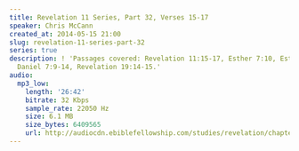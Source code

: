 ```yaml
---
title: Revelation 11 Series, Part 32, Verses 15-17
speaker: Chris McCann
created_at: 2014-05-15 21:00
slug: revelation-11-series-part-32
series: true
description: ! 'Passages covered: Revelation 11:15-17, Esther 7:10, Esther 8:1-2,
  Daniel 7:9-14, Revelation 19:14-15.'
audio:
  mp3_low:
    length: '26:42'
    bitrate: 32 Kbps
    sample_rate: 22050 Hz
    size: 6.1 MB
    size_bytes: 6409565
    url: http://audiocdn.ebiblefellowship.com/studies/revelation/chapter-11/2014.05.15_McCann_-_Revelation_11_Series_Part_32.mp3
---
```

